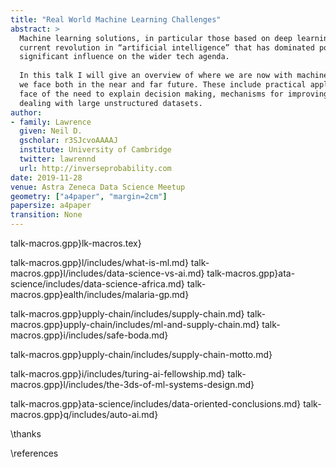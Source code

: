 ```yaml
---
title: "Real World Machine Learning Challenges"
abstract: >
  Machine learning solutions, in particular those based on deep learning methods, form an underpinning of the 
  current revolution in “artificial intelligence” that has dominated popular press headlines and is having a 
  significant influence on the wider tech agenda.
  
  In this talk I will give an overview of where we are now with machine learning solutions, and what challenges 
  we face both in the near and far future. These include practical application of existing algorithms in the 
  face of the need to explain decision making, mechanisms for improving the quality and availability of data, 
  dealing with large unstructured datasets.
author:
- family: Lawrence
  given: Neil D.
  gscholar: r3SJcvoAAAAJ
  institute: University of Cambridge
  twitter: lawrennd
  url: http://inverseprobability.com
date: 2019-11-28
venue: Astra Zeneca Data Science Meetup
geometry: ["a4paper", "margin=2cm"]
papersize: a4paper
transition: None
---
```


talk-macros.gpp}lk-macros.tex}


talk-macros.gpp}l/includes/what-is-ml.md}
talk-macros.gpp}l/includes/data-science-vs-ai.md}
talk-macros.gpp}ata-science/includes/data-science-africa.md}
talk-macros.gpp}ealth/includes/malaria-gp.md}

talk-macros.gpp}upply-chain/includes/supply-chain.md}
talk-macros.gpp}upply-chain/includes/ml-and-supply-chain.md}
talk-macros.gpp}i/includes/safe-boda.md}

talk-macros.gpp}upply-chain/includes/supply-chain-motto.md}

talk-macros.gpp}i/includes/turing-ai-fellowship.md}
talk-macros.gpp}l/includes/the-3ds-of-ml-systems-design.md}

talk-macros.gpp}ata-science/includes/data-oriented-conclusions.md}
talk-macros.gpp}q/includes/auto-ai.md}


\thanks

\references
